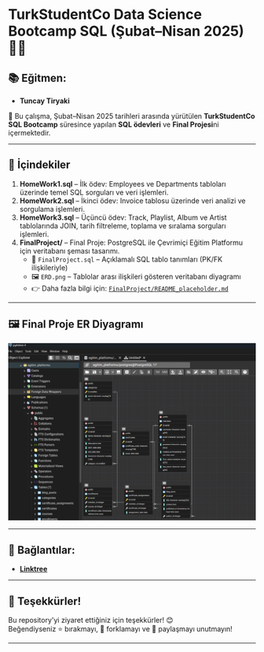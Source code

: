 # TurkStudentCo Data Science Bootcamp SQL (Şubat–Nisan 2025) 🧑‍💻

## 📚 Eğitmen:
- **Tuncay Tiryaki**

📆 Bu çalışma, Şubat–Nisan 2025 tarihleri arasında yürütülen **TurkStudentCo SQL Bootcamp** süresince yapılan **SQL ödevleri** ve **Final Projesi**ni içermektedir.

---

## 📂 İçindekiler

1. **HomeWork1.sql** – İlk ödev: Employees ve Departments tabloları üzerinde temel SQL sorguları ve veri işlemleri.
2. **HomeWork2.sql** – İkinci ödev: Invoice tablosu üzerinde veri analizi ve sorgulama işlemleri. 
3. **HomeWork3.sql** – Üçüncü ödev: Track, Playlist, Album ve Artist tablolarında JOIN, tarih filtreleme, toplama ve sıralama sorguları işlemleri.
4. **FinalProject/** – Final Proje: PostgreSQL ile Çevrimiçi Eğitim Platformu için veritabanı şeması tasarımı.
   - 📄 `FinalProject.sql` – Açıklamalı SQL tablo tanımları (PK/FK ilişkileriyle)
   - 🖼️ `ERD.png` – Tablolar arası ilişkileri gösteren veritabanı diyagramı
   - 👉 Daha fazla bilgi için: [`FinalProject/README_placeholder.md`](FinalProject/README_placeholder.md)

---

## 🖼️ Final Proje ER Diyagramı

![ER Diyagramı](FinalProject/ERD.png)

---

## 🔗 Bağlantılar:
- [**Linktree**](https://linktr.ee/arzubesiroglu)

---

## 📝 Teşekkürler!
Bu repository'yi ziyaret ettiğiniz için teşekkürler! 😊  
Beğendiyseniz ⭐ bırakmayı, 🔀 forklamayı ve 👥 paylaşmayı unutmayın!

---


